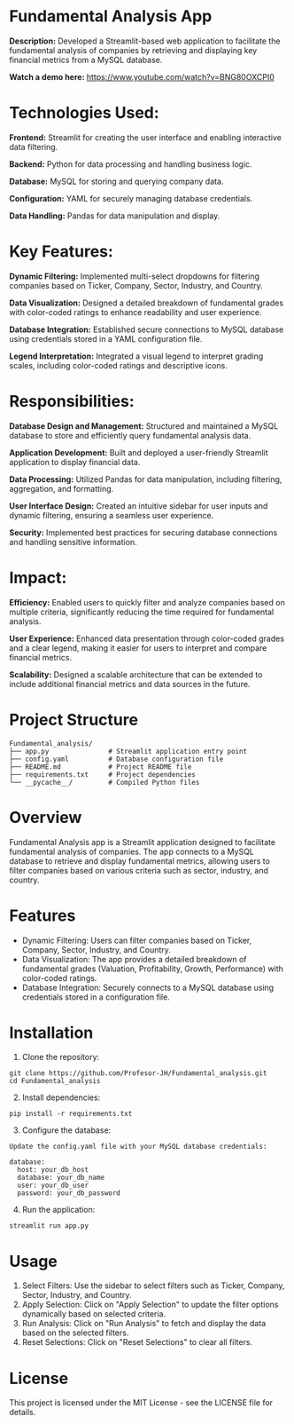 # Fundamental Analysis App

**Description:** Developed a Streamlit-based web application to facilitate the fundamental analysis of companies by retrieving and displaying key financial metrics from a MySQL database.

**Watch a demo here:** https://www.youtube.com/watch?v=BNG80OXCPI0

# Technologies Used:

**Frontend:** Streamlit for creating the user interface and enabling interactive data filtering.

**Backend:** Python for data processing and handling business logic.

**Database:** MySQL for storing and querying company data.

**Configuration:** YAML for securely managing database credentials.

**Data Handling:** Pandas for data manipulation and display.

# Key Features:

**Dynamic Filtering:** Implemented multi-select dropdowns for filtering companies based on Ticker, Company, Sector, Industry, and Country.

**Data Visualization:** Designed a detailed breakdown of fundamental grades with color-coded ratings to enhance readability and user experience.

**Database Integration:** Established secure connections to MySQL database using credentials stored in a YAML configuration file.

**Legend Interpretation:** Integrated a visual legend to interpret grading scales, including color-coded ratings and descriptive icons.

# Responsibilities:

**Database Design and Management:** Structured and maintained a MySQL database to store and efficiently query fundamental analysis data.

**Application Development:** Built and deployed a user-friendly Streamlit application to display financial data.

**Data Processing:** Utilized Pandas for data manipulation, including filtering, aggregation, and formatting.

**User Interface Design:** Created an intuitive sidebar for user inputs and dynamic filtering, ensuring a seamless user experience.

**Security:** Implemented best practices for securing database connections and handling sensitive information.

# Impact:

**Efficiency:** Enabled users to quickly filter and analyze companies based on multiple criteria, significantly reducing the time required for fundamental analysis.

**User Experience:** Enhanced data presentation through color-coded grades and a clear legend, making it easier for users to interpret and compare financial metrics.

**Scalability:** Designed a scalable architecture that can be extended to include additional financial metrics and data sources in the future.


# Project Structure
```
Fundamental_analysis/
├── app.py               # Streamlit application entry point
├── config.yaml          # Database configuration file
├── README.md            # Project README file
├── requirements.txt     # Project dependencies
└── __pycache__/         # Compiled Python files
```

# Overview
Fundamental Analysis app is a Streamlit application designed to facilitate fundamental analysis of companies. The app connects to a MySQL database to retrieve and display fundamental metrics, allowing users to filter companies based on various criteria such as sector, industry, and country.

# Features
* Dynamic Filtering: Users can filter companies based on Ticker, Company, Sector, Industry, and Country.
* Data Visualization: The app provides a detailed breakdown of fundamental grades (Valuation, Profitability, Growth, Performance) with color-coded ratings.
* Database Integration: Securely connects to a MySQL database using credentials stored in a configuration file.

# Installation
1. Clone the repository:
```
git clone https://github.com/Profesor-JH/Fundamental_analysis.git
cd Fundamental_analysis
```
2. Install dependencies:
```
pip install -r requirements.txt
```
3. Configure the database:
```
Update the config.yaml file with your MySQL database credentials:
```
```
database:
  host: your_db_host
  database: your_db_name
  user: your_db_user
  password: your_db_password
```

4. Run the application:

```
streamlit run app.py
```

# Usage
1. Select Filters: Use the sidebar to select filters such as Ticker, Company, Sector, Industry, and Country.
2. Apply Selection: Click on "Apply Selection" to update the filter options dynamically based on selected criteria.
3. Run Analysis: Click on "Run Analysis" to fetch and display the data based on the selected filters.
4. Reset Selections: Click on "Reset Selections" to clear all filters.

# License
This project is licensed under the MIT License - see the LICENSE file for details.

